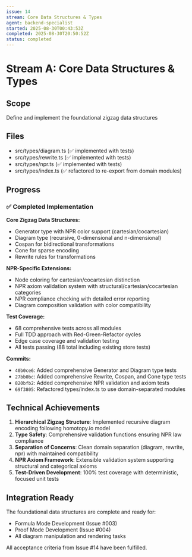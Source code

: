 ```yaml
---
issue: 14
stream: Core Data Structures & Types
agent: backend-specialist
started: 2025-08-30T00:43:53Z
completed: 2025-08-30T20:50:52Z
status: completed
---
```


# Stream A: Core Data Structures & Types

## Scope
Define and implement the foundational zigzag data structures

## Files
- src/types/diagram.ts (✅ implemented with tests)
- src/types/rewrite.ts (✅ implemented with tests)
- src/types/npr.ts (✅ implemented with tests)
- src/types/index.ts (✅ refactored to re-export from domain modules)

## Progress

### ✅ Completed Implementation

**Core Zigzag Data Structures:**
- Generator type with NPR color support (cartesian/cocartesian)
- Diagram type (recursive, 0-dimensional and n-dimensional)  
- Cospan for bidirectional transformations
- Cone for sparse encoding
- Rewrite rules for transformations

**NPR-Specific Extensions:**
- Node coloring for cartesian/cocartesian distinction
- NPR axiom validation system with structural/cartesian/cocartesian categories
- NPR compliance checking with detailed error reporting
- Diagram composition validation with color compatibility

**Test Coverage:**
- 68 comprehensive tests across all modules
- Full TDD approach with Red-Green-Refactor cycles
- Edge case coverage and validation testing
- All tests passing (88 total including existing store tests)

**Commits:**
- `40b0ce6`: Added comprehensive Generator and Diagram type tests
- `27bb0bc`: Added comprehensive Rewrite, Cospan, and Cone type tests  
- `820bfb2`: Added comprehensive NPR validation and axiom tests
- `69f3805`: Refactored types/index.ts to use domain-separated modules

## Technical Achievements

1. **Hierarchical Zigzag Structure**: Implemented recursive diagram encoding following homotopy.io model
2. **Type Safety**: Comprehensive validation functions ensuring NPR law compliance
3. **Separation of Concerns**: Clean domain separation (diagram, rewrite, npr) with maintained compatibility
4. **NPR Axiom Framework**: Extensible validation system supporting structural and categorical axioms
5. **Test-Driven Development**: 100% test coverage with deterministic, focused unit tests

## Integration Ready

The foundational data structures are complete and ready for:
- Formula Mode Development (Issue #003)
- Proof Mode Development (Issue #004)
- All diagram manipulation and rendering tasks

All acceptance criteria from Issue #14 have been fulfilled.